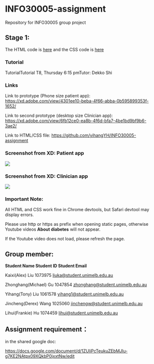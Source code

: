 # INFO30005-assignment
Repository for INFO30005 group project 

## Stage 1:

The HTML code is [here](https://github.com/yihangYH/INFO30005-assignment/tree/main/HTML) and the CSS code is [here](https://github.com/yihangYH/INFO30005-assignment/tree/main/css)

### Tutorial

TutorialTutorial T8, Thursday 6:15 pmTutor: Dekko Shi

### Links

Link to prototype (Phone size patient app): https://xd.adobe.com/view/4301ee10-beba-4f66-abba-0b595899353f-1652/

Link to second prototype (desktop size Clinician app): https://xd.adobe.com/view/6fb12ce0-ea8b-4f6d-bfa7-4be1bd9bf9b6-3ae2/

Link to HTML/CSS file: https://github.com/yihangYH/INFO30005-assignment

### Screenshot from XD: Patient app

![](/Users/liuyihang/Documents/INFO30005/INFO30005-assignment/README_res/Patient.jpeg)

### Screenshot from XD: Clinician app

![](/Users/liuyihang/Documents/INFO30005/INFO30005-assignment/README_res/Clinician.jpeg)

### Important Note:

All HTML and CSS work fine in Chrome devtools, but Safari devtool may display errors.

Please use http or https as prefix when opening static pages, otherwise Youtube videos **About diabetes** will not appear.

If the Youtube video does not load, please refresh the page.

## Group member:

**Student Name           Student ID    Student Email** 

Kaixi(Alex) Liu            1073975       [liuka@student.unimelb.edu.au](mailto:liuka@student.unimelb.edu.au)

Zhonghang(Michael) Gu    1047854       [zhonghang@student.unimelb.edu.au](mailto:zhonghang@student.unimelb.edu.au)

Yihang(Tony) Liu          1061578       [yihang1@student.unimelb.edu.au](mailto:yihang1@student.unimelb.edu.au)

Jincheng(Derex) Wang     1025060       [jinchengw@student.unimelb.edu.au](mailto:jinchengw@student.unimelb.edu.au)

Lihui(Frankie) Hu         1074459       lihui@student.unimelb.edu.au

## Assignment requirement：

in the shared google doc:

https://docs.google.com/document/d/1ZUliPcTeukuZEbMJIu-g7KE2NAtpx09XQkbP0jxxtNw/edit
